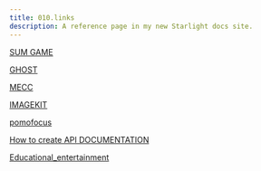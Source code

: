 ```yaml
---
title: 010.links
description: A reference page in my new Starlight docs site.
---
```





<a href="https://spillhistorie.no/2025/07/10/the-sumerian-game-the-ancestor-of-modern-city-builders/"> SUM GAME </a>


<a href="https://nixsanctuary.com/ghost-cms-a-big-time-nasty-lock-in-publishing-platform/"> GHOST </a>


<a href="https://en.wikipedia.org/wiki/MECC/"> MECC </a>

<a href="https://imagekit.io/"> IMAGEKIT </a>

<a href="https://pomofocus.io/"> pomofocus </a>

<a href="https://www.youtube.com/watch?v=0CSyIBHQy9g"> How to create API DOCUMENTATION </a>


<a href="https://en.wikipedia.org/wiki/Educational_entertainment"> Educational_entertainment </a>


